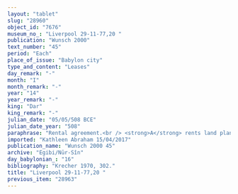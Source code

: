 ```yaml
---
layout: "tablet"
slug: "28960"
object_id: "7676"
museum_no_: "Liverpool 29-11-77,20 "
publication: "Wunsch 2000"
text_number: "45"
period: "Each"
place_of_issue: "Babylon city"
type_and_content: "Leases"
day_remark: "-"
month: "I"
month_remark: "-"
year: "14"
year_remark: "-"
king: "Dar"
king_remark: "-"
julian_date: "05/05/508 BCE"
julian_date_year: "508"
paraphrase: "Rental agreement.<br /> <strong>A</strong> rents land planted with trees (<em>zēru zaqpu</em>), located along the bank (<em>ki&scaron;ādu</em>) of the Banītu-Canal, to <strong>B</strong>, <strong>C</strong>&rsquo;s slave. The land belongs to <strong>A</strong> and his brother and it includes <strong>D</strong>&rsquo;s half share (<em>ahi zitti</em>). It is located near (the land belonging to) <strong>E<sub>1</sub></strong> and <strong>E<sub>2</sub></strong>, and near <strong>F</strong>&rsquo;s sons and <strong>E<sub>2</sub></strong>. The yearly fixed rent (<em>sūtu</em>), valid for 5 years, is established as follows: 38 Kor (6840 l) of dates, 38 loads of firewood (<em>ḫuṣabu</em>), 38 palm-leaf baskets (<em>tuhallu</em>), 38 date baskets (<em>gip&ucirc;</em>), fibres (<em>mangagu</em>) and 60 <em>darīku</em>-vessels. The tenant will hoe (<em>her&ucirc;</em>) the ground with a shovel (<em>ina marri</em>) throughout the year. He will also keep something (uncl., wr. <em>&scaron;&aacute; ma&scaron; &scaron;ib t&uacute;</em>) in good order, and dig (<em>aṣ&ucirc; </em>&Scaron;) a lower drainage canal (<em>āṣītu</em>) from the river bank (<em>ki&scaron;ādu</em>) to the lower bank (<em>&scaron;ēpu</em>) of the upper canal. The parties to the contract have taken one copy of the document each. Names of 4 witnesses and the scribe.<br /> &nbsp;<br /> <strong>A</strong> = Marduk-nāṣir-apli/Itti-Marduk-balāṭu//Egibi; <strong>B</strong> = S&icirc;n-ibni, C&rsquo;s slave; <strong>C</strong> = Mardukāya; <strong>D</strong> = Bēlet-ēre&scaron;/&Scaron;ama&scaron;-uballiṭ; <strong>E<sub>1</sub></strong> = Bēl-erība/Pir&rsquo;u; <strong>E<sub>2</sub></strong> = Iddin-Nab&ucirc;/ Zuzia; <strong>F</strong> = Nab&ucirc;-&scaron;arrui-bni"
imported: "Kathleen Abraham 15/04/2017"
publication_name: "Wunsch 2000 45"
archive: "Egibi/Nūr-Sîn"
day_babylonian_: "16"
bibliography: "Krecher 1970, 302."
title: "Liverpool 29-11-77,20 "
previous_item: "28963"
---
```

